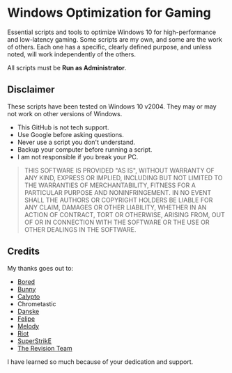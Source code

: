 # Windows Optimization for Gaming

Essential scripts and tools to optimize Windows 10 for high-performance and low-latency gaming. Some scripts are my own, and some are the work of others. Each one has a specific, clearly defined purpose, and unless noted, will work independently of the others.

All scripts must be **Run as Administrator**.

## Disclaimer

These scripts have been tested on Windows 10 v2004. They may or may not work on other versions of Windows. 

- This GitHub is not tech support.
- Use Google before asking questions.
- Never use a script you don't understand.
- Backup your computer before running a script.
- I am not responsible if you break your PC.

>THIS SOFTWARE IS PROVIDED "AS IS", WITHOUT WARRANTY OF ANY KIND, EXPRESS OR IMPLIED, INCLUDING BUT NOT LIMITED TO THE WARRANTIES OF MERCHANTABILITY, FITNESS FOR A PARTICULAR PURPOSE AND NONINFRINGEMENT. IN NO EVENT SHALL THE AUTHORS OR COPYRIGHT HOLDERS BE LIABLE FOR ANY CLAIM, DAMAGES OR OTHER LIABILITY, WHETHER IN AN ACTION OF CONTRACT, TORT OR OTHERWISE, ARISING FROM, OUT OF OR IN CONNECTION WITH THE SOFTWARE OR THE USE OR OTHER DEALINGS IN THE SOFTWARE.

## Credits

My thanks goes out to:

- [Bored](https://github.com/BoringBoredom)
- [Bunny](https://sites.google.com/view/winshit/)
- [Calypto](https://docs.google.com/document/d/1c2-lUJq74wuYK1WrA_bIvgb89dUN0sj8-hO3vqmrau4/edit)
- Chrometastic
- [Danske](https://docs.google.com/document/d/18uPEXJC5LSto8x9X_GteSI58sfQLCfamDG1HNHJWrQU/edit)
- [Felipe](https://github.com/Felipe8581/Tweaks-for-Gaming.bat)
- [Melody](https://sites.google.com/view/melodystweaks/)
- [Riot](https://docs.google.com/document/d/1Bf155InFBbtztb3DykVD9njBZrduU4gc-M03LC0-TsE/edit)
- [SuperStrikE](https://github.com/SuperStrikEtweaks/Tweaking)
- [The Revision Team](https://www.revi.cc)

I have learned so much because of your dedication and support.
